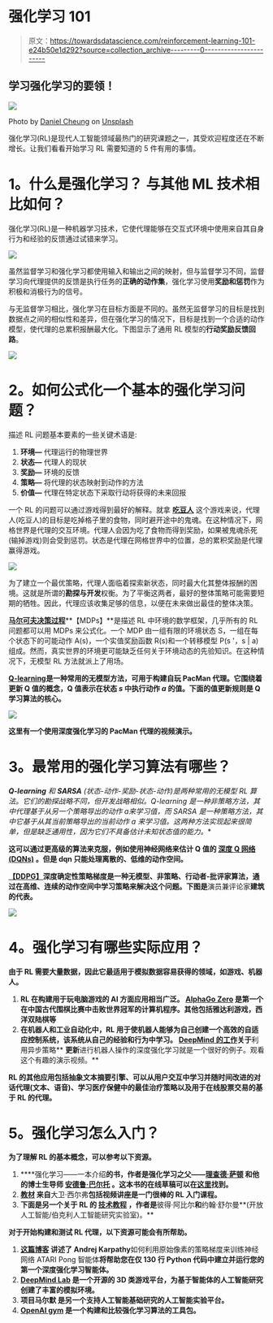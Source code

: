 # 强化学习 101

> 原文：<https://towardsdatascience.com/reinforcement-learning-101-e24b50e1d292?source=collection_archive---------0----------------------->

## 学习强化学习的要领！

![](img/3721470cbf00fb485f6ef98a25dfd154.png)

Photo by [Daniel Cheung](https://unsplash.com/@danielkcheung) on [Unsplash](https://unsplash.com/)

强化学习(RL)是现代人工智能领域最热门的研究课题之一，其受欢迎程度还在不断增长。让我们看看开始学习 RL 需要知道的 5 件有用的事情。

# **1。什么是强化学习？** **与其他 ML 技术相比如何？**

强化学习(RL)是一种机器学习技术，它使代理能够在交互式环境中使用来自其自身行为和经验的反馈通过试错来学习。

![](img/01f8188c3b0d653fdb173e038f3854e2.png)

虽然监督学习和强化学习都使用输入和输出之间的映射，但与监督学习不同，监督学习向代理提供的反馈是执行任务的**正确的动作集**，强化学习使用**奖励和惩罚**作为积极和消极行为的信号。

与无监督学习相比，强化学习在目标方面是不同的。虽然无监督学习的目标是找到数据点之间的相似性和差异，但在强化学习的情况下，目标是找到一个合适的动作模型，使代理的总累积报酬最大化。下图显示了通用 RL 模型的**行动奖励反馈回路**。

![](img/09f613d9fa9198745119ca7d1388d02d.png)

# **2。如何公式化一个基本的强化学习问题？**

描述 RL 问题基本要素的一些关键术语是:

1.  **环境—** 代理运行的物理世界
2.  **状态—** 代理人的现状
3.  **奖励—** 环境的反馈
4.  **策略—** 将代理的状态映射到动作的方法
5.  **价值—** 代理在特定状态下采取行动将获得的未来回报

一个 RL 的问题可以通过游戏得到最好的解释。就拿 [**吃豆人**](https://en.wikipedia.org/wiki/Pac-Man) 这个游戏来说，代理人(吃豆人)的目标是吃掉格子里的食物，同时避开途中的鬼魂。在这种情况下，网格世界是代理的交互环境。代理人会因为吃了食物而得到奖励，如果被鬼魂杀死(输掉游戏)则会受到惩罚。状态是代理在网格世界中的位置，总的累积奖励是代理赢得游戏。

![](img/809bb66c1e4fe8337adb5fc612cd6a68.png)

为了建立一个最优策略，代理人面临着探索新状态，同时最大化其整体报酬的困境。这就是所谓的**勘探与开发**权衡。为了平衡这两者，最好的整体策略可能需要短期的牺牲。因此，代理应该收集足够的信息，以便在未来做出最佳的整体决策。

[**马尔可夫决策过程**](https://en.wikipedia.org/wiki/Markov_decision_process)**【MDPs】**是描述 RL 中环境的数学框架，几乎所有的 RL 问题都可以用 MDPs 来公式化。一个 MDP 由一组有限的环境状态 S，一组在每个状态下的可能动作 A(s)，一个实值奖励函数 R(s)和一个转移模型 P(s '，s | a)组成。然而，真实世界的环境更可能缺乏任何关于环境动态的先验知识。在这种情况下，无模型 RL 方法就派上了用场。

[**Q-learning**](https://en.wikipedia.org/wiki/Q-learning)**是一种常用的无模型方法，可用于构建自玩 PacMan 代理。它围绕着更新 Q 值的概念，Q 值表示在状态 *s* 中执行动作 *a* 的值。下面的值更新规则是 Q 学习算法的核心。**

**![](img/f81ac7f0c582b3557383b76225b7bfe9.png)**

**这里有一个使用深度强化学习的 PacMan 代理的视频演示。**

# ****3。最常用的强化学习算法有哪些？****

****Q-learning** 和 **SARSA** (状态-动作-奖励-状态-动作)是两种常用的无模型 RL 算法。它们的勘探战略不同，但开发战略相似。Q-learning 是一种非策略方法，其中代理基于从另一个策略导出的动作 a*来学习值，而 SARSA 是一种策略方法，其中它基于从其当前策略导出的当前动作 *a* 来学习值。这两种方法实现起来很简单，但是缺乏通用性，因为它们不具备估计未知状态值的能力。**

**这可以通过更高级的算法来克服，例如使用神经网络来估计 Q 值的 [**深度 Q 网络(DQNs)**](https://deepmind.com/research/dqn/) 。但是 dqn 只能处理离散的、低维的动作空间。**

**[**【DDPG】**](https://arxiv.org/abs/1509.02971)深度确定性策略梯度是一种无模型、非策略、行动者-批评家算法，通过在高维、连续的动作空间中学习策略来解决这个问题。下图是**演员兼评论家**建筑的代表。**

**![](img/1ba3aeca3c6cc2857c4026a0d056c2f8.png)**

# ****4。强化学习有哪些实际应用？****

**由于 RL 需要大量数据，因此它最适用于模拟数据容易获得的领域，如游戏、机器人。**

1.  **RL 在构建用于玩电脑游戏的 AI 方面应用相当广泛。 [**AlphaGo Zero**](https://deepmind.com/blog/alphago-zero-learning-scratch/) 是第一个在中国古代围棋比赛中击败世界冠军的计算机程序。其他包括雅达利游戏，西洋双陆棋等**
2.  **在机器人和工业自动化中，RL 用于使机器人能够为自己创建一个高效的自适应控制系统，该系统从自己的经验和行为中学习。 [DeepMind 的工作](https://deepmind.com/research/publications/deep-reinforcement-learning-robotic-manipulation/)关于**利用异步策略** **更新**进行机器人操作的深度强化学习就是一个很好的例子。观看这个有趣的演示视频。**

**RL 的其他应用包括抽象文本摘要引擎、可以从用户交互中学习并随时间改进的对话代理(文本、语音)、学习医疗保健中的最佳治疗策略以及用于在线股票交易的基于 RL 的代理。**

# ****5。强化学习怎么入门？****

**为了理解 RL 的基本概念，可以参考以下资源。**

1.  ****强化学习——一本介绍**的书，作者是强化学习之父——[**理查德·萨顿**](https://en.wikipedia.org/wiki/Richard_S._Sutton) 和他的博士生导师 [**安德鲁·巴尔托**](https://en.wikipedia.org/wiki/Andrew_Barto) 。这本书的在线草稿可以在[这里](http://incompleteideas.net/book/the-book-2nd.html)找到。**
2.  **[**教材**](http://www0.cs.ucl.ac.uk/staff/d.silver/web/Teaching.html) 来自**大卫·西尔弗**包括视频讲座是一门很棒的 RL 入门课程。**
3.  **下面是另一个关于 RL 的 [**技术教程**](http://people.eecs.berkeley.edu/~pabbeel/nips-tutorial-policy-optimization-Schulman-Abbeel.pdf) ，作者是**彼得·阿比尔**和**约翰·舒尔曼**(开放人工智能/伯克利人工智能研究实验室)。**

**对于开始构建和测试 RL 代理，以下资源可能会有所帮助。**

1.  **[**这篇博客**](http://karpathy.github.io/2016/05/31/rl/) 讲述了 Andrej Karpathy**如何利用原始像素的策略梯度来训练神经网络 ATARI Pong 智能体**将帮助您在仅 130 行 Python 代码中建立并运行您的第一个深度强化学习智能体。**
2.  **[**DeepMind Lab**](https://deepmind.com/blog/open-sourcing-deepmind-lab/) 是一个开源的 3D 类游戏平台，为基于智能体的人工智能研究创建了丰富的模拟环境。**
3.  **项目马尔默 是另一个支持人工智能基础研究的人工智能实验平台。**
4.  **[**OpenAI gym**](https://gym.openai.com/) 是一个构建和比较强化学习算法的工具包。**